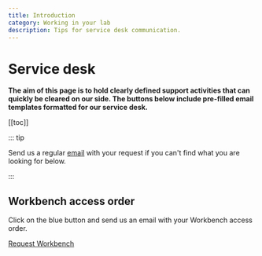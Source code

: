 ```yaml
---
title: Introduction
category: Working in your lab
description: Tips for service desk communication.
---
```


# Service desk

**The aim of this page is to hold clearly defined support activities that can quickly be cleared on our side. The buttons below include pre-filled email templates formatted for our service desk.**

[[toc]]

::: tip

Send us a regular [email](/contact) with your request if you can't find what you are looking for below.

:::

## Workbench access order

Click on the blue button and send us an email with your Workbench access order.

<div class="home" style="padding: 0px;"><div class="hero">
<p class="action">
  <a href="mailto:cloud.support+hunt-cloud-request@hunt.ntnu.no?subject=%7Blabname%7D%20-%20workbench%20-%20%7Busername%7D&body=Hi%20team%2C%0A%0AI%20would%20like%20to%20try%20Workbench%20in%20%7Blabname%7D%20and%20are%20looking%20forward%20to%20receive%20my%20certificate.%20These%20are%20the%20tools%20I%20plan%20to%20use%3A%20%28Rstudio/Jupyter/Python/MATLAB/Stata%29" class="nav-link external action-button">
    Request Workbench
  </a>
</p></div></div>


